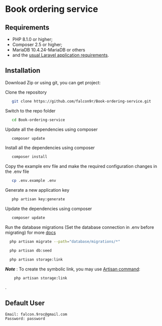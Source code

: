 Book ordering service
======================== 

Requirements
------------

* PHP 8.1.0 or higher;
* Composer 2.5 or higher;
* MariaDB 10.4.24-MariaDB or others
* and the [usual Laravel application requirements][3].


Installation
------------

Download Zip or using git, you can get project:

Clone the repository
```bash
   git clone https://github.com/falcon9r/Book-ordering-service.git
```

Switch to the repo folder
```bash
   cd Book-ordering-service
```

Update all the dependencies using composer
```bash
   composer update
```

Install all the dependencies using composer
```bash
   composer install
```

Copy the example env file and make the required configuration changes in the .env file
```bash
   cp .env.example .env
```

Generate a new application key
```bash
   php artisan key:generate
```

Update the dependencies using composer
```bash
   composer update
```

Run the database migrations (Set the database connection in .env before migrating)
for more [docs][6]

```bash
  php artisan migrate --path="database/migrations/*"
```

```bash
  php artisan db:seed
```

```bash
  php artisan storage:link
```


***Note*** : To create the symbolic link, you may use [Artisan command][1]:
```bash
    php artisan storage:link
```
.

Default User
------------------
    Email: falcon.9roc@gmail.com    
    Password: password

[6]: https://laravel.com/docs/9.x/migrations
[3]: https://laravel.com/docs/9.x
[1]: https://laravel.com/docs/10.x/filesystem#the-public-disk
